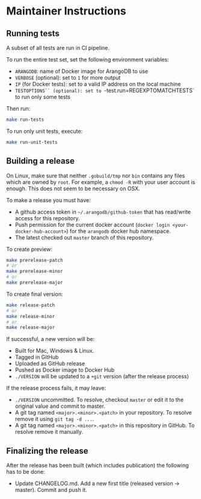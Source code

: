 # Maintainer Instructions

## Running tests

A subset of all tests are run in CI pipeline.

To run the entire test set, set the following environment variables:

  - `ARANGODB`: name of Docker image for ArangoDB to use
  - `VERBOSE` (optional): set to `1` for more output
  - `IP` (for Docker tests): set to a valid IP address on the local machine
  - `TESTOPTIONS`` (optional): set to `-test.run=REGEXPTOMATCHTESTS` to
    run only some tests

Then run:
```bash
make run-tests
```

To run only unit tests, execute:
```bash
make run-unit-tests
```

## Building a release

On Linux, make sure that neither `.gobuild/tmp` nor `bin` contains any
files which are owned by `root`. For example, a `chmod -R` with your
user account is enough. This does not seem to be necessary on OSX.

To make a release you must have:

- A github access token in `~/.arangodb/github-token` that has read/write access
  for this repository.
- Push permission for the current docker account (`docker login <your-docker-hub-account>`)
  for the `arangodb` docker hub namespace.
- The latest checked out `master` branch of this repository.

To create preview:
```bash
make prerelease-patch
# or
make prerelease-minor
# or
make prerelease-major
```

To create final version:
```bash
make release-patch
# or
make release-minor
# or
make release-major
```

If successful, a new version will be:

- Built for Mac, Windows & Linux.
- Tagged in GitHub
- Uploaded as GitHub release
- Pushed as Docker image to Docker Hub
- `./VERSION` will be updated to a `+git` version (after the release process)

If the release process fails, it may leave:

- `./VERSION` uncommitted. To resolve, checkout `master` or edit it to
  the original value and commit to master.
- A git tag named `<major>.<minor>.<patch>` in your repository.
  To resolve remove it using `git tag -d ...`.
- A git tag named `<major>.<minor>.<patch>` in this repository in GitHub.
  To resolve remove it manually.

## Finalizing the release

After the release has been built (which includes publication) the following
has to be done:

- Update CHANGELOG.md. Add a new first title (released version -> master). Commit and push it.
